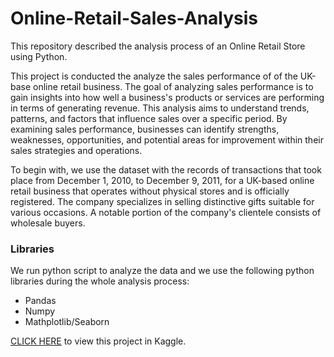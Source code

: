 # Online-Retail-Sales-Analysis
This repository described the analysis process of an Online Retail Store using Python.

This project is conducted the analyze the sales performance of of the UK-base online retail business. The goal of analyzing sales performance is to gain insights into how well a business's products or services are performing in terms of generating revenue. This analysis aims to understand trends, patterns, and factors that influence sales over a specific period. By examining sales performance, businesses can identify strengths, weaknesses, opportunities, and potential areas for improvement within their sales strategies and operations.

To begin with, we use the dataset with the records of transactions that took place from December 1, 2010, to December 9, 2011, for a UK-based online retail business that operates without physical stores and is officially registered. The company specializes in selling distinctive gifts suitable for various occasions. A notable portion of the company's clientele consists of wholesale buyers.

### Libraries

We run python script to analyze the data and we use the following python libraries during the whole analysis process:

- Pandas
- Numpy
- Mathplotlib/Seaborn

[CLICK HERE](https://www.kaggle.com/code/sophiekanhachin/online-retail-analysis) to view this project in Kaggle.
